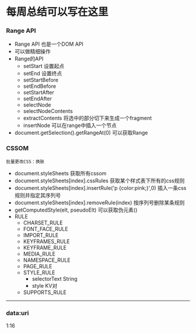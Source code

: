 # 每周总结可以写在这里

### Range API
- Range API 也是一个DOM API
- 可以做精细操作
- Range的API
    - setStart 设置起点
    - setEnd 设置终点
    - setStartBefore
    - setEndBefore
    - setStartAfter
    - setEndAfter
    - selectNode
    - selectNodeContents
    - extractContents 将选中的部分切下来生成一个fragment
    - insertNode 可以在range中插入一个节点
- document.getSelection().getRangeAt(0) 可以获取Range
### CSSOM
    批量更改CSS：换肤
- document.styleSheets 获取所有cssom
- document.styleSheets[index].cssRules 获取某个样式表下所有的css规则
- document.styleSheets[index].insertRule('p {color:pink;}',0) 插入一条css规则并指定其序列号
- document.styleSheets[index].removeRule(index) 按序列号删除某条规则
- getComputedStyle(elt, pseudoElt) 可以获取伪元素()
- RULE
    - CHARSET_RULE
    - FONT_FACE_RULE
    - IMPORT_RULE
    - KEYFRAMES_RULE
    - KEYFRAME_RULE
    - MEDIA_RULE
    - NAMESPACE_RULE
    - PAGE_RULE
    - STYLE_RULE
        - selectorText String
        - style KV对
    - SUPPORTS_RULE
---
### data:uri

1:16